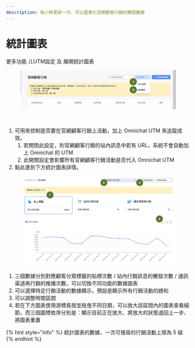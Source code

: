 ```yaml
---
description: 每小時更新一次，可以圖表化官網顧客行銷的觸發數據
---
```


# 統計圖表

更多功能 ㄦUTM設定 及 展開統計圖表

<figure><img src="../../.gitbook/assets/截圖 2025-01-08 上午11.37.55 (1).png" alt=""><figcaption><p><br></p></figcaption></figure>

1. 可用來控制是否要在官網顧客行銷上活動，加上 Omnichat UTM 來追蹤成效。
   1. 若關閉此設定，則官網顧客行銷的站內訊息中若有 URL，系統不會自動加上 Omnichat 的 UTM
   2. 此開關設定會影響所有官網顧客行銷活動是否代入 Omnichat UTM&#x20;
2. 點此進到下方統計圖表詳情。

<figure><img src="../../.gitbook/assets/截圖 2024-06-04 下午5.09.43.png" alt=""><figcaption></figcaption></figure>

1. 三個數據分別對應顧客分眾標籤的貼標次數 / 站內行銷訊息的觸發次數 / 通訊渠道再行銷的推播次數，可以切換不同功能的數據圖表
2. 可以選擇特定行銷活動的數據顯示，預設是顯示所有行銷活動的總和
3. 可以調整時間區間
4. 若在下方圖表使用游標長按並拖曳不同日期，可以放大該區間內的圖表查看細節。而三個圖標依序分別是：顯示目前正在放大、將放大的狀態退回上一步、將圖表重置

{% hint style="info" %}
統計圖表的數據，一次可搜尋的行銷活動上限為 5 組
{% endhint %}
